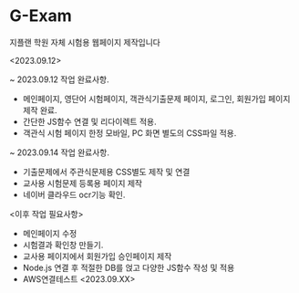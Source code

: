 # G-Exam
지플랜 학원 자체 시험용 웹페이지 제작입니다

<2023.09.12>

~ 2023.09.12 작업 완료사항.

 - 메인페이지, 영단어 시험페이지, 객관식기출문제 페이지, 로그인, 회원가입 페이지 제작 완료.
 - 간단한 JS함수 연결 및 리다이렉트 적용.
 - 객관식 시험 페이지 한정 모바일, PC 화면 별도의 CSS파일 적용.

~ 2023.09.14 작업 완료사항.

 - 기출문제에서 주관식문제용 CSS별도 제작 및 연결
 - 교사용 시험문제 등록용 페이지 제작
 - 네이버 클라우드 ocr기능 확인. 

<이후 작업 필요사항>

 - 메인페이지 수정
 - 시험결과 확인창 만들기.
 - 교사용 페이지에서 회원가입 승인페이지 제작
 - Node.js 연결 후 적절한 DB를 얹고 다양한 JS함수 작성 및 적용
 - AWS연결테스트
<2023.09.XX>
